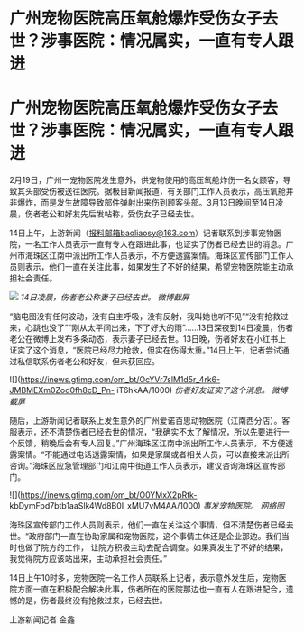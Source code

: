# 广州宠物医院高压氧舱爆炸受伤女子去世？涉事医院：情况属实，一直有专人跟进

# 广州宠物医院高压氧舱爆炸受伤女子去世？涉事医院：情况属实，一直有专人跟进

2月19日，广州一宠物医院发生意外，供宠物使用的高压氧舱炸伤一名女顾客，导致其头部受伤被送往医院。据极目新闻报道，有关部门工作人员表示，高压氧舱并非爆炸，而是发生故障导致部件弹射出来伤到顾客头部。3月13日晚间至14日凌晨，伤者老公和好友先后发帖称，受伤女子已经去世。

14日上午，上游新闻（报料邮箱baoliaosy@163.com）记者联系到涉事宠物医院，一名工作人员表示一直有专人在跟进此事，也证实了伤者已经去世的消息。广州市海珠区江南中派出所工作人员表示，不方便透露案情。海珠区宣传部门工作人员则表示，他们一直在关注此事，如果发生了不好的结果，希望宠物医院能主动承担社会责任。

![](https://inews.gtimg.com/om_bt/OURu9PoVABwsZ8ahpRu7dUI9UYAtoRTYsaTfvlwzkKL78AA/1000)
_14日凌晨，伤者老公称妻子已经去世。 微博截屏_

“脑电图没有任何波动，没有自主呼吸，没有反射，我叫她也听不见”“没有抢救过来，心跳也没了”“刚从太平间出来，下了好大的雨”……13日深夜到14日凌晨，伤者老公在微博上发布多条动态，表示妻子已经去世。13日晚，伤者好友在小红书上证实了这个消息，“医院已经尽力抢救，但实在伤得太重。”14日上午，记者尝试通过私信联系伤者老公和好友，但未获回应。

![](https://inews.gtimg.com/om_bt/OcYVr7slM1d5r_4rk6-JMBMEXm0Zod0fh8cD_Pn-
iT6hkAA/1000) _伤者好友证实了这个消息。 微博截屏_

随后，上游新闻记者联系上发生意外的广州爱诺百思动物医院（江南西分店）。客服表示，还不清楚伤者已经去世的情况，“我确实不太了解情况，所以先要进行一个反馈，稍晚后会有专人回复。”广州海珠区江南中派出所工作人员表示，不方便透露案情。“不能通过电话透露案情，如果是家属或者相关人员，可以直接来派出所咨询。”海珠区应急管理部门和江南中街道工作人员表示，建议咨询海珠区宣传部门。

![](https://inews.gtimg.com/om_bt/O0YMxX2pRtk-
kbDymFpd7btb1aaSlk4Wd8B0I_xMU7vM4AA/1000) _事发宠物医院。 网络图_

海珠区宣传部门工作人员则表示，他们一直在关注这个事情，但不清楚伤者已经去世。“政府部门一直在协助家属和宠物医院，这个事情主体还是企业那边。我们当时也做了院方的工作，
让院方积极主动去配合调查。如果真发生了不好的结果，我觉得院方应该站出来，主动承担社会责任。”

14日上午10时多，宠物医院一名工作人员联系上记者，表示意外发生后，宠物医院方面一直在积极配合解决此事，伤者所在的医院那边也一直有人在跟进配合，遗憾的是，伤者最终没有抢救过来，已经去世。

上游新闻记者 金鑫

